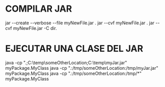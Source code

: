 # COMPILAR JAR
jar --create --verbose --file myNewFile.jar .
jar --cvf myNewFile.jar .
jar --cvf myNewFile.jar -C dir.

# EJECUTAR UNA CLASE DEL JAR
java -cp ".;C:\temp\someOtherLocation;C:\temp\myJar.jar" myPackage.MyClass
java -cp ".:/tmp/someOtherLocation:/tmp/myJar.jar" myPackage.MyClass
java -cp ".:/tmp/someOtherLocation:/tmp/*" myPackage.MyClass

